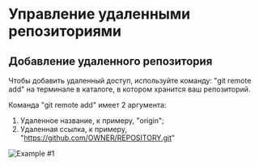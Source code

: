 # Управление удаленными репозиториями

## Добавление удаленного репозитория

Чтобы добавить удаленный доступ, используйте команду: "git remote add" на терминале в каталоге, в котором хранится ваш репозиторий.

Команда "git remote add" имеет 2 аргумента:

1. Удаленное название, к примеру, "origin";
2. Удаленная ссылка, к примеру, "https://github.com/OWNER/REPOSITORY.git"

![Example #1](exN1.png)